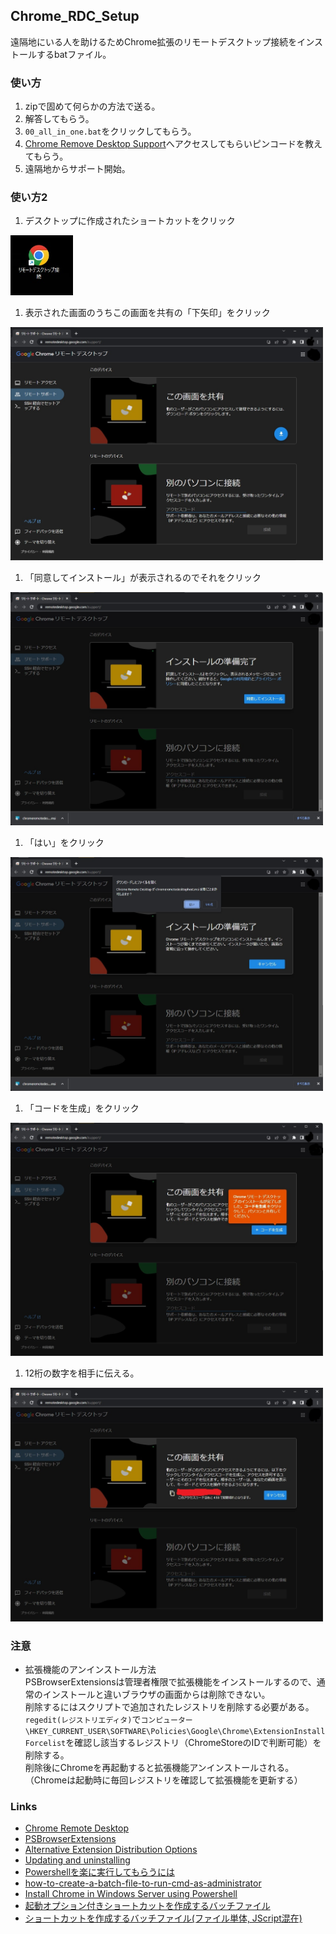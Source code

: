 Chrome_RDC_Setup
---
遠隔地にいる人を助けるためChrome拡張のリモートデスクトップ接続をインストールするbatファイル。

### 使い方  
1. zipで固めて何らかの方法で送る。  
2. 解答してもらう。  
3. `00_all_in_one.bat`をクリックしてもらう。  
4. [Chrome Remove Desktop Support](https://remotedesktop.google.com/support/)へアクセスしてもらいピンコードを教えてもらう。  
5. 遠隔地からサポート開始。  

### 使い方2
1. デスクトップに作成されたショートカットをクリック  
  <img src="media/icon.jpg" alt="drawing" width="100"/>

1. 表示された画面のうちこの画面を共有の「下矢印」をクリック   
  <img src="media/remotedesktop1.jpg" alt="" width="500"/>

1. 「同意してインストール」が表示されるのでそれをクリック   
  <img src="media/remotedesktop2.jpg" alt="" width="500"/>

1. 「はい」をクリック   
  <img src="media/remotedesktop3.jpg" alt="" width="500"/>

1. 「コードを生成」をクリック   
  <img src="media/remotedesktop4.jpg" alt="" width="500"/>

1. 12桁の数字を相手に伝える。   
  <img src="media/remotedesktop5.jpg" alt="" width="500"/>




### 注意
- 拡張機能のアンインストール方法  
    PSBrowserExtensionsは管理者権限で拡張機能をインストールするので、通常のインストールと違いブラウザの画面からは削除できない。  
    削除するにはスクリプトで追加されたレジストリを削除する必要がある。  
    `regedit(レジストリエディタ)`で`コンピューター\HKEY_CURRENT_USER\SOFTWARE\Policies\Google\Chrome\ExtensionInstallForcelist`を確認し該当するレジストリ（ChromeStoreのIDで判断可能）を削除する。  
    削除後にChromeを再起動すると拡張機能アンインストールされる。  
    （Chromeは起動時に毎回レジストリを確認して拡張機能を更新する）


### Links  
- [Chrome Remote Desktop](https://chrome.google.com/webstore/detail/chrome-remote-desktop/inomeogfingihgjfjlpeplalcfajhgai)  
- [PSBrowserExtensions](https://bitbucket.org/svalding/psbrowserextensions/src/master/)  
- [Alternative Extension Distribution Options](https://developer.chrome.com/extensions/external_extensions#registry)  
- [Updating and uninstalling](https://developer.chrome.com/extensions/external_extensions#updating)  
- [Powershellを楽に実行してもらうには](https://qiita.com/tomoko523/items/df8e384d32a377381ef9#コマンドプロンプト編)  
- [how-to-create-a-batch-file-to-run-cmd-as-administrator](https://stackoverflow.com/a/29026783)  
- [Install Chrome in Windows Server using Powershell](https://www.snel.com/support/install-chrome-in-windows-server/)  
- [起動オプション付きショートカットを作成するバッチファイル](https://qiita.com/geokih/items/326085b00e806a27c6b8)
- [ショートカットを作成するバッチファイル(ファイル単体, JScript混在)](https://qiita.com/y-takano/items/b94312abc17159dce8be)
